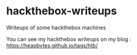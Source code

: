 # hackthebox-writeups
Writeups of some hackthebox machines

You can see my hackthebox writeups on my blog : https://heapbytes.github.io/tags/htb/
